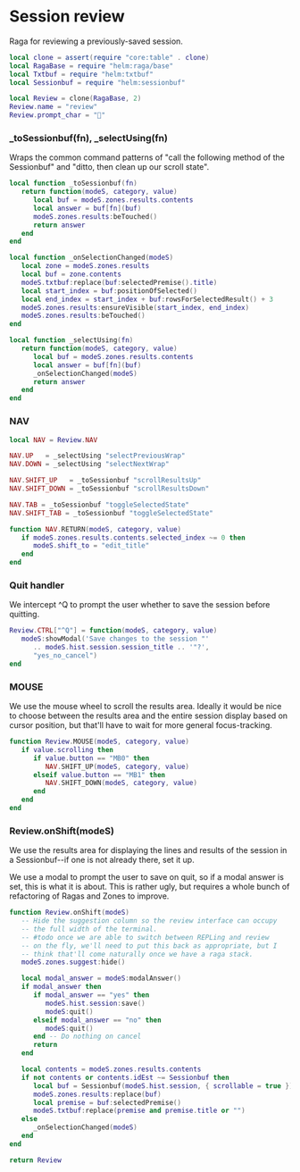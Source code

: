 # Session review

Raga for reviewing a previously\-saved session\.

```lua
local clone = assert(require "core:table" . clone)
local RagaBase = require "helm:raga/base"
local Txtbuf = require "helm:txtbuf"
local Sessionbuf = require "helm:sessionbuf"
```

```lua
local Review = clone(RagaBase, 2)
Review.name = "review"
Review.prompt_char = "💬"
```


### \_toSessionbuf\(fn\), \_selectUsing\(fn\)

Wraps the common command patterns of "call the following method
of the Sessionbuf" and "ditto, then clean up our scroll state"\.

```lua
local function _toSessionbuf(fn)
   return function(modeS, category, value)
      local buf = modeS.zones.results.contents
      local answer = buf[fn](buf)
      modeS.zones.results:beTouched()
      return answer
   end
end

local function _onSelectionChanged(modeS)
   local zone = modeS.zones.results
   local buf = zone.contents
   modeS.txtbuf:replace(buf:selectedPremise().title)
   local start_index = buf:positionOfSelected()
   local end_index = start_index + buf:rowsForSelectedResult() + 3
   modeS.zones.results:ensureVisible(start_index, end_index)
   modeS.zones.results:beTouched()
end

local function _selectUsing(fn)
   return function(modeS, category, value)
      local buf = modeS.zones.results.contents
      local answer = buf[fn](buf)
      _onSelectionChanged(modeS)
      return answer
   end
end
```


### NAV

```lua
local NAV = Review.NAV

NAV.UP   = _selectUsing "selectPreviousWrap"
NAV.DOWN = _selectUsing "selectNextWrap"

NAV.SHIFT_UP   = _toSessionbuf "scrollResultsUp"
NAV.SHIFT_DOWN = _toSessionbuf "scrollResultsDown"

NAV.TAB = _toSessionbuf "toggleSelectedState"
NAV.SHIFT_TAB = _toSessionbuf "toggleSelectedState"

function NAV.RETURN(modeS, category, value)
   if modeS.zones.results.contents.selected_index ~= 0 then
      modeS.shift_to = "edit_title"
   end
end
```


### Quit handler

We intercept ^Q to prompt the user whether to save the session before quitting\.

```lua
Review.CTRL["^Q"] = function(modeS, category, value)
   modeS:showModal('Save changes to the session "'
      .. modeS.hist.session.session_title .. '"?',
      "yes_no_cancel")
end
```


### MOUSE

We use the mouse wheel to scroll the results area\. Ideally it would be nice
to choose between the results area and the entire session display based on
cursor position, but that'll have to wait for more general focus\-tracking\.

```lua
function Review.MOUSE(modeS, category, value)
   if value.scrolling then
      if value.button == "MB0" then
         NAV.SHIFT_UP(modeS, category, value)
      elseif value.button == "MB1" then
         NAV.SHIFT_DOWN(modeS, category, value)
      end
   end
end
```


### Review\.onShift\(modeS\)

We use the results area for displaying the lines and results
of the session in a Sessionbuf\-\-if one is not already there,
set it up\.

We use a modal to prompt the user to save on quit, so if a modal
answer is set, this is what it is about\. This is rather ugly, but
requires a whole bunch of refactoring of Ragas and Zones to improve\.

```lua
function Review.onShift(modeS)
   -- Hide the suggestion column so the review interface can occupy
   -- the full width of the terminal.
   -- #todo once we are able to switch between REPLing and review
   -- on the fly, we'll need to put this back as appropriate, but I
   -- think that'll come naturally once we have a raga stack.
   modeS.zones.suggest:hide()

   local modal_answer = modeS:modalAnswer()
   if modal_answer then
      if modal_answer == "yes" then
         modeS.hist.session:save()
         modeS:quit()
      elseif modal_answer == "no" then
         modeS:quit()
      end -- Do nothing on cancel
      return
   end

   local contents = modeS.zones.results.contents
   if not contents or contents.idEst ~= Sessionbuf then
      local buf = Sessionbuf(modeS.hist.session, { scrollable = true })
      modeS.zones.results:replace(buf)
      local premise = buf:selectedPremise()
      modeS.txtbuf:replace(premise and premise.title or "")
   else
      _onSelectionChanged(modeS)
   end
end
```

```lua
return Review
```